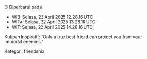 ⏰ Diperbarui pada:
- WIB: Selasa, 22 April 2025 12.28.16 UTC
- WITA: Selasa, 22 April 2025 13.28.16 UTC
- WIT: Selasa, 22 April 2025 14.28.16 UTC

Kutipan Inspiratif:
"Only a true best friend can protect you from your immortal enemies."


Kategori: friendship

